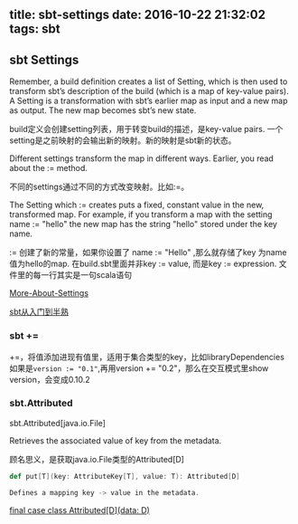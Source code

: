 title: sbt-settings
date: 2016-10-22 21:32:02
tags: sbt
---

## sbt Settings 

Remember, a build definition creates a list of Setting, which is then used to transform sbt’s description of the build (which is a map of key-value pairs). A Setting is a transformation with sbt’s earlier map as input and a new map as output. The new map becomes sbt’s new state.

build定义会创建setting列表，用于转变build的描述，是key-value pairs.
一个setting是之前映射的会输出新的映射。新的映射是sbt新的状态。

Different settings transform the map in different ways. Earlier, you read about the := method.

不同的settings通过不同的方式改变映射。比如:=。

The Setting which := creates puts a fixed, constant value in the new, transformed map. For example, if you transform a map with the setting name := "hello" the new map has the string "hello" stored under the key name. 

:= 创建了新的常量，如果你设置了 name := "Hello" ,那么就存储了key 为name值为hello的map.
在build.sbt里面并非key := value, 而是key := expression. 文件里的每一行其实是一句scala语句

[More-About-Settings](http://www.scala-sbt.org/0.13/docs/More-About-Settings.html)

[sbt从入门到半熟](http://beike.iteye.com/blog/1575296)

### sbt +=

+=，将值添加进现有值里，适用于集合类型的key，比如libraryDependencies
如果是`version := "0.1"`,再用version += "0.2"，那么在交互模式里show version，会变成0.10.2

### sbt.Attributed

sbt.Attributed[java.io.File]

Retrieves the associated value of key from the metadata.

顾名思义，是获取java.io.File类型的Attributed[D]

```scala
def put[T](key: AttributeKey[T], value: T): Attributed[D]

Defines a mapping key -> value in the metadata.
```

[final case class Attributed[D](data: D)](http://www.scala-sbt.org/release/api/index.html#sbt.Attributed)



